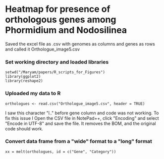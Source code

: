 # Heatmap for presence of orthologous genes among Phormidium and Nodosilinea

Saved the excel file as .csv with genomes as columns and genes as rows and called it Orthologue_image5.csv

### Set working directory and loaded libraries
```
setwd("/Maryam/papers/R_scripts_for_Figures")
library(ggplot2)
library(reshape2)
```
### Uploaded my data to R

```
orthologues <- read.csv("Orthologue_image5.csv", header = TRUE)
```
I saw this character "ï.." before gene column and code was not working. To fix this issue I Open the CSV file in NotePad++, click "Encoding" and select "Encode in UTF-8" and save the file. It removes the BOM, and the original code should work.

### Convert data frame from a "wide" format to a "long" format
```
xx = melt(orthologues, id = c("Gene", "Category"))
```